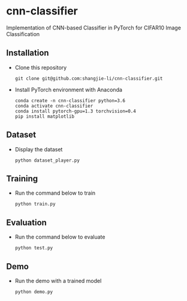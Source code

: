 # cnn-classifier

Implementation of CNN-based Classifier in PyTorch for CIFAR10 Image Classification

## Installation
 - Clone this repository
   ```
   git clone git@github.com:shangjie-li/cnn-classifier.git
   ```
 - Install PyTorch environment with Anaconda
   ```
   conda create -n cnn-classifier python=3.6
   conda activate cnn-classifier
   conda install pytorch-gpu=1.3 torchvision=0.4
   pip install matplotlib
   ```

## Dataset
 - Display the dataset
   ```
   python dataset_player.py
   ```

## Training
 - Run the command below to train
   ```
   python train.py
   ```

## Evaluation
 - Run the command below to evaluate
   ```
   python test.py
   ```

## Demo
 - Run the demo with a trained model
   ```
   python demo.py
   ```
